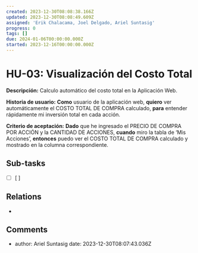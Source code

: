 ```yaml
---
created: 2023-12-30T08:08:38.166Z
updated: 2023-12-30T08:08:49.609Z
assigned: 'Erik Chalacama, Joel Delgado, Ariel Suntasig'
progress: 0
tags: []
due: 2024-01-06T00:00:00.000Z
started: 2023-12-16T00:00:00.000Z
---
```


# HU-03: Visualización del Costo Total

**Descripción:** Calculo automático del costo total en la Aplicación Web.

**Historia de usuario:**  **Como** usuario de la aplicación web, **quiero** ver automáticamente el COSTO TOTAL DE COMPRA calculado, **para** entender rápidamente mi inversión total en cada acción.             

**Criterio de aceptación:**  **Dado** que he ingresado el PRECIO DE COMPRA POR ACCIÓN y la CANTIDAD DE ACCIONES, **cuando** miro la tabla de ‘Mis Acciones’, **entonces** puedo ver el COSTO TOTAL DE COMPRA calculado y mostrado en la columna correspondiente.

## Sub-tasks

- [ ] [ ]

## Relations

- [](.md)

## Comments

- author: Ariel Suntasig
  date: 2023-12-30T08:07:43.036Z
  
